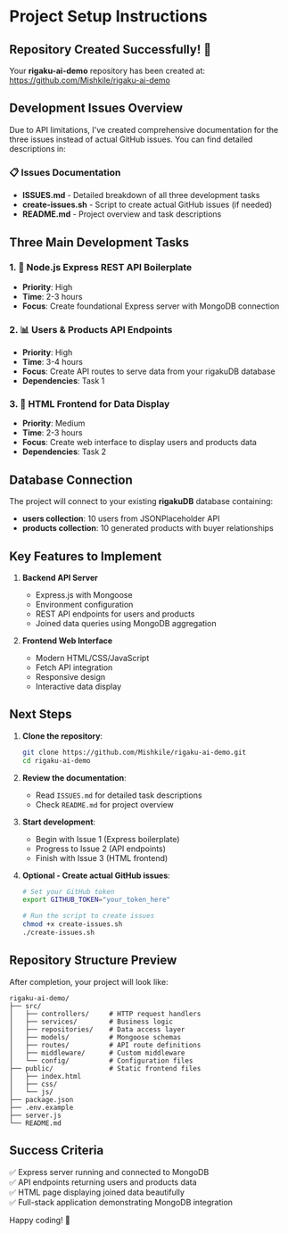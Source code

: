 # Project Setup Instructions

## Repository Created Successfully! 🎉

Your **rigaku-ai-demo** repository has been created at: https://github.com/Mishkile/rigaku-ai-demo

## Development Issues Overview

Due to API limitations, I've created comprehensive documentation for the three issues instead of actual GitHub issues. You can find detailed descriptions in:

### 📋 Issues Documentation
- **ISSUES.md** - Detailed breakdown of all three development tasks
- **create-issues.sh** - Script to create actual GitHub issues (if needed)
- **README.md** - Project overview and task descriptions

## Three Main Development Tasks

### 1. 🚀 Node.js Express REST API Boilerplate
- **Priority**: High
- **Time**: 2-3 hours
- **Focus**: Create foundational Express server with MongoDB connection

### 2. 📊 Users & Products API Endpoints  
- **Priority**: High
- **Time**: 3-4 hours
- **Focus**: Create API routes to serve data from your rigakuDB database
- **Dependencies**: Task 1

### 3. 🎨 HTML Frontend for Data Display
- **Priority**: Medium  
- **Time**: 2-3 hours
- **Focus**: Create web interface to display users and products data
- **Dependencies**: Task 2

## Database Connection

The project will connect to your existing **rigakuDB** database containing:
- **users collection**: 10 users from JSONPlaceholder API
- **products collection**: 10 generated products with buyer relationships

## Key Features to Implement

1. **Backend API Server**
   - Express.js with Mongoose
   - Environment configuration
   - REST API endpoints for users and products
   - Joined data queries using MongoDB aggregation

2. **Frontend Web Interface**
   - Modern HTML/CSS/JavaScript
   - Fetch API integration
   - Responsive design
   - Interactive data display

## Next Steps

1. **Clone the repository**:
   ```bash
   git clone https://github.com/Mishkile/rigaku-ai-demo.git
   cd rigaku-ai-demo
   ```

2. **Review the documentation**:
   - Read `ISSUES.md` for detailed task descriptions
   - Check `README.md` for project overview

3. **Start development**:
   - Begin with Issue 1 (Express boilerplate)
   - Progress to Issue 2 (API endpoints)
   - Finish with Issue 3 (HTML frontend)

4. **Optional - Create actual GitHub issues**:
   ```bash
   # Set your GitHub token
   export GITHUB_TOKEN="your_token_here"
   
   # Run the script to create issues
   chmod +x create-issues.sh
   ./create-issues.sh
   ```

## Repository Structure Preview

After completion, your project will look like:
```
rigaku-ai-demo/
├── src/
│   ├── controllers/     # HTTP request handlers
│   ├── services/        # Business logic
│   ├── repositories/    # Data access layer
│   ├── models/          # Mongoose schemas
│   ├── routes/          # API route definitions
│   ├── middleware/      # Custom middleware
│   └── config/          # Configuration files
├── public/              # Static frontend files
│   ├── index.html
│   ├── css/
│   └── js/
├── package.json
├── .env.example
├── server.js
└── README.md
```

## Success Criteria

✅ Express server running and connected to MongoDB  
✅ API endpoints returning users and products data  
✅ HTML page displaying joined data beautifully  
✅ Full-stack application demonstrating MongoDB integration  

Happy coding! 🚀